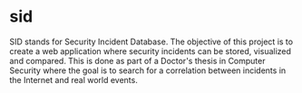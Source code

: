 # sid
SID stands for Security Incident Database. The objective of this project is to create a web application where security incidents can be stored, visualized and compared. This is done as part of a Doctor's thesis in Computer Security where the goal is to search for a correlation between incidents in the Internet and real world events.
